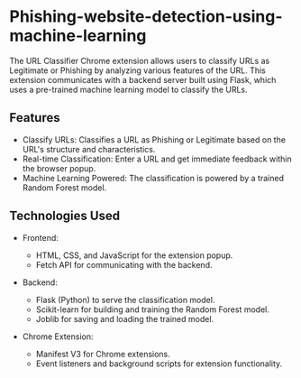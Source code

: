 # Phishing-website-detection-using-machine-learning

The URL Classifier Chrome extension allows users to classify URLs as Legitimate or Phishing by analyzing various features of the URL. This extension communicates with a backend server built using Flask, which uses a pre-trained machine learning model to classify the URLs.



## Features

- Classify URLs: Classifies a URL as Phishing or Legitimate based on the URL's structure and characteristics.
- Real-time Classification: Enter a URL and get immediate feedback within the browser popup.
- Machine Learning Powered: The classification is powered by a trained Random Forest model.

## Technologies Used 

- Frontend:

  - HTML, CSS, and JavaScript for the extension popup.
  - Fetch API for communicating with the backend.

- Backend:

  - Flask (Python) to serve the classification model.
  - Scikit-learn for building and training the Random Forest model.
  - Joblib for saving and loading the trained model.
 
- Chrome Extension:

  - Manifest V3 for Chrome extensions.
  - Event listeners and background scripts for extension functionality.
